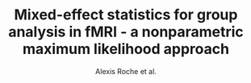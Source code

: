 ---
cat: ciel
subcat: midas
bestof: false
author: Alexis Roche et al.
title: Mixed-effect statistics for group analysis in fMRI - a nonparametric maximum likelihood approach
journal: NeuroImage
year: 2007
type: article
doi: 10.1016/j.neuroimage.2007.06.043
---